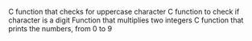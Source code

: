 C function that checks for uppercase character
C function to check if character is a digit
 Function that multiplies two integers
C function that prints the numbers, from 0 to 9
